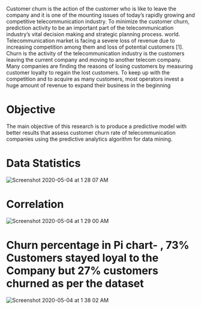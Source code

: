 Customer churn is the action of the
customer who is like to leave the company and it is one of
the mounting issues of today’s rapidly growing and
competitive telecommunication industry. To minimize the
customer churn, prediction activity to be an important part of
the telecommunication industry’s vital decision making and
strategic planning process.
 world. Telecommunication market is facing a severe loss
of revenue due to increasing competition among them and
loss of potential customers [1]. Churn is the activity of the
telecommunication industry is the customers leaving the
current company and moving to another telecom company.
Many companies are finding the reasons of losing customers
by measuring customer loyalty to regain the lost customers.
To keep up with the competition and to acquire as many
customers, most operators invest a huge amount of revenue
to expand their business in the beginning 

# Objective
The main objective of this research is to produce a
predictive model with better results that assess customer
churn rate of telecommunication companies using the
predictive analytics algorithm for data mining. 


# Data Statistics 

![Screenshot 2020-05-04 at 1 28 07 AM](https://user-images.githubusercontent.com/50583371/80924553-3e26b380-8da7-11ea-93bf-03231369eee6.png)


# Correlation

![Screenshot 2020-05-04 at 1 29 00 AM](https://user-images.githubusercontent.com/50583371/80924634-a9708580-8da7-11ea-8ca3-be444057f5f0.png)

# Churn percentage in Pi chart- , 73% Customers stayed loyal to the Company but 27% customers churned as per the dataset

![Screenshot 2020-05-04 at 1 38 02 AM](https://user-images.githubusercontent.com/50583371/80924688-0d934980-8da8-11ea-82f3-c065fb3bfdf4.png)

